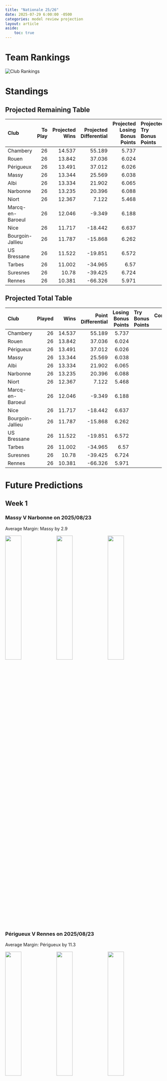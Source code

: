 ```yaml
---  
title: "Nationale 25/26"  
date: 2025-07-29 6:00:00 -0500  
categories: model review projection  
layout: article  
aside:  
    toc: true  
---
```

# Team Rankings


![Club Rankings](plots/rankings_Nationale_2526.png)
# Standings

## Projected Remaining Table


| Club             |   To Play |   Projected Wins |   Projected Differential |   Projected Losing Bonus Points | Projected Try Bonus Points   |   Projected Competition Points |
|:-----------------|----------:|-----------------:|-------------------------:|--------------------------------:|:-----------------------------|-------------------------------:|
| Chambery         |        26 |           14.537 |                   55.189 |                           5.737 |                              |                         66.355 |
| Rouen            |        26 |           13.842 |                   37.036 |                           6.024 |                              |                         63.936 |
| Périgueux        |        26 |           13.491 |                   37.012 |                           6.026 |                              |                         62.5   |
| Massy            |        26 |           13.344 |                   25.569 |                           6.038 |                              |                         61.906 |
| Albi             |        26 |           13.334 |                   21.902 |                           6.065 |                              |                         61.863 |
| Narbonne         |        26 |           13.235 |                   20.396 |                           6.088 |                              |                         61.594 |
| Niort            |        26 |           12.367 |                    7.122 |                           5.468 |                              |                         57.024 |
| Marcq-en-Baroeul |        26 |           12.046 |                   -9.349 |                           6.188 |                              |                         56.748 |
| Nice             |        26 |           11.717 |                  -18.442 |                           6.637 |                              |                         56.013 |
| Bourgoin-Jallieu |        26 |           11.787 |                  -15.868 |                           6.262 |                              |                         55.782 |
| US Bressane      |        26 |           11.522 |                  -19.851 |                           6.572 |                              |                         55.25  |
| Tarbes           |        26 |           11.002 |                  -34.965 |                           6.57  |                              |                         53.132 |
| Suresnes         |        26 |           10.78  |                  -39.425 |                           6.724 |                              |                         52.438 |
| Rennes           |        26 |           10.381 |                  -66.326 |                           5.971 |                              |                         49.829 |



## Projected Total Table


| Club             |   Played |   Wins |   Point Differential |   Losing Bonus Points | Try Bonus Points   |   Competition Points |
|:-----------------|---------:|-------:|---------------------:|----------------------:|:-------------------|---------------------:|
| Chambery         |       26 | 14.537 |               55.189 |                 5.737 |                    |               66.355 |
| Rouen            |       26 | 13.842 |               37.036 |                 6.024 |                    |               63.936 |
| Périgueux        |       26 | 13.491 |               37.012 |                 6.026 |                    |               62.5   |
| Massy            |       26 | 13.344 |               25.569 |                 6.038 |                    |               61.906 |
| Albi             |       26 | 13.334 |               21.902 |                 6.065 |                    |               61.863 |
| Narbonne         |       26 | 13.235 |               20.396 |                 6.088 |                    |               61.594 |
| Niort            |       26 | 12.367 |                7.122 |                 5.468 |                    |               57.024 |
| Marcq-en-Baroeul |       26 | 12.046 |               -9.349 |                 6.188 |                    |               56.748 |
| Nice             |       26 | 11.717 |              -18.442 |                 6.637 |                    |               56.013 |
| Bourgoin-Jallieu |       26 | 11.787 |              -15.868 |                 6.262 |                    |               55.782 |
| US Bressane      |       26 | 11.522 |              -19.851 |                 6.572 |                    |               55.25  |
| Tarbes           |       26 | 11.002 |              -34.965 |                 6.57  |                    |               53.132 |
| Suresnes         |       26 | 10.78  |              -39.425 |                 6.724 |                    |               52.438 |
| Rennes           |       26 | 10.381 |              -66.326 |                 5.971 |                    |               49.829 |



# Future Predictions

## Week 1

### Massy V Narbonne on 2025/08/23


Average Margin: Massy by 2.9

<p float="left">
<img src="plots\2025-08-23-Massy_V_Narbonne_performances.png" width="32%" />
<img src="plots\2025-08-23-Massy_V_Narbonne_resultbar.png" width="32%" />
<img src="plots\2025-08-23-Massy_V_Narbonne_spreads.png" width="32%" />
</p>

### Périgueux V Rennes on 2025/08/23


Average Margin: Périgueux by 11.3

<p float="left">
<img src="plots\2025-08-23-Perigueux_V_Rennes_performances.png" width="32%" />
<img src="plots\2025-08-23-Perigueux_V_Rennes_resultbar.png" width="32%" />
<img src="plots\2025-08-23-Perigueux_V_Rennes_spreads.png" width="32%" />
</p>

### Rouen V Suresnes on 2025/08/23


Average Margin: Rouen by 6.6

<p float="left">
<img src="plots\2025-08-23-Rouen_V_Suresnes_performances.png" width="32%" />
<img src="plots\2025-08-23-Rouen_V_Suresnes_resultbar.png" width="32%" />
<img src="plots\2025-08-23-Rouen_V_Suresnes_spreads.png" width="32%" />
</p>

### Chambery V US Bressane on 2025/08/23


Average Margin: Chambery by 6.7

<p float="left">
<img src="plots\2025-08-23-Chambery_V_USBressane_performances.png" width="32%" />
<img src="plots\2025-08-23-Chambery_V_USBressane_resultbar.png" width="32%" />
<img src="plots\2025-08-23-Chambery_V_USBressane_spreads.png" width="32%" />
</p>

### Bourgoin-Jallieu V Albi on 2025/08/23


Average Margin: Bourgoin-Jallieu by 1.3

<p float="left">
<img src="plots\2025-08-23-Bourgoin-Jallieu_V_Albi_performances.png" width="32%" />
<img src="plots\2025-08-23-Bourgoin-Jallieu_V_Albi_resultbar.png" width="32%" />
<img src="plots\2025-08-23-Bourgoin-Jallieu_V_Albi_spreads.png" width="32%" />
</p>

### Tarbes V Nice on 2025/08/23


Average Margin: Tarbes by 2.7

<p float="left">
<img src="plots\2025-08-23-Tarbes_V_Nice_performances.png" width="32%" />
<img src="plots\2025-08-23-Tarbes_V_Nice_resultbar.png" width="32%" />
<img src="plots\2025-08-23-Tarbes_V_Nice_spreads.png" width="32%" />
</p>

### Niort V Marcq-en-Baroeul on 2025/08/23


Average Margin: Niort by 7.2

<p float="left">
<img src="plots\2025-08-23-Niort_V_Marcq-en-Baroeul_performances.png" width="32%" />
<img src="plots\2025-08-23-Niort_V_Marcq-en-Baroeul_resultbar.png" width="32%" />
<img src="plots\2025-08-23-Niort_V_Marcq-en-Baroeul_spreads.png" width="32%" />
</p>

## Week 2

### Rennes V Bourgoin-Jallieu on 2025/08/30


Average Margin: Bourgoin-Jallieu by 3.9

<p float="left">
<img src="plots\2025-08-30-Rennes_V_Bourgoin-Jallieu_performances.png" width="32%" />
<img src="plots\2025-08-30-Rennes_V_Bourgoin-Jallieu_resultbar.png" width="32%" />
<img src="plots\2025-08-30-Rennes_V_Bourgoin-Jallieu_spreads.png" width="32%" />
</p>

### Marcq-en-Baroeul V Chambery on 2025/08/30


Average Margin: Marcq-en-Baroeul by 0.8

<p float="left">
<img src="plots\2025-08-30-Marcq-en-Baroeul_V_Chambery_performances.png" width="32%" />
<img src="plots\2025-08-30-Marcq-en-Baroeul_V_Chambery_resultbar.png" width="32%" />
<img src="plots\2025-08-30-Marcq-en-Baroeul_V_Chambery_spreads.png" width="32%" />
</p>

### Suresnes V Tarbes on 2025/08/30


Average Margin: Suresnes by 3.0

<p float="left">
<img src="plots\2025-08-30-Suresnes_V_Tarbes_performances.png" width="32%" />
<img src="plots\2025-08-30-Suresnes_V_Tarbes_resultbar.png" width="32%" />
<img src="plots\2025-08-30-Suresnes_V_Tarbes_spreads.png" width="32%" />
</p>

### Albi V Massy on 2025/08/30


Average Margin: Albi by 3.3

<p float="left">
<img src="plots\2025-08-30-Albi_V_Massy_performances.png" width="32%" />
<img src="plots\2025-08-30-Albi_V_Massy_resultbar.png" width="32%" />
<img src="plots\2025-08-30-Albi_V_Massy_spreads.png" width="32%" />
</p>

### Nice V Périgueux on 2025/08/30


Average Margin: Nice by 0.4

<p float="left">
<img src="plots\2025-08-30-Nice_V_Perigueux_performances.png" width="32%" />
<img src="plots\2025-08-30-Nice_V_Perigueux_resultbar.png" width="32%" />
<img src="plots\2025-08-30-Nice_V_Perigueux_spreads.png" width="32%" />
</p>

### Narbonne V Niort on 2025/08/30


Average Margin: Narbonne by 1.6

<p float="left">
<img src="plots\2025-08-30-Narbonne_V_Niort_performances.png" width="32%" />
<img src="plots\2025-08-30-Narbonne_V_Niort_resultbar.png" width="32%" />
<img src="plots\2025-08-30-Narbonne_V_Niort_spreads.png" width="32%" />
</p>

### US Bressane V Rouen on 2025/08/30


Average Margin: US Bressane by 0.5

<p float="left">
<img src="plots\2025-08-30-USBressane_V_Rouen_performances.png" width="32%" />
<img src="plots\2025-08-30-USBressane_V_Rouen_resultbar.png" width="32%" />
<img src="plots\2025-08-30-USBressane_V_Rouen_spreads.png" width="32%" />
</p>

## Week 3

### Chambery V Narbonne on 2025/09/06


Average Margin: Chambery by 4.2

<p float="left">
<img src="plots\2025-09-06-Chambery_V_Narbonne_performances.png" width="32%" />
<img src="plots\2025-09-06-Chambery_V_Narbonne_resultbar.png" width="32%" />
<img src="plots\2025-09-06-Chambery_V_Narbonne_spreads.png" width="32%" />
</p>

### Bourgoin-Jallieu V Nice on 2025/09/06


Average Margin: Bourgoin-Jallieu by 3.1

<p float="left">
<img src="plots\2025-09-06-Bourgoin-Jallieu_V_Nice_performances.png" width="32%" />
<img src="plots\2025-09-06-Bourgoin-Jallieu_V_Nice_resultbar.png" width="32%" />
<img src="plots\2025-09-06-Bourgoin-Jallieu_V_Nice_spreads.png" width="32%" />
</p>

### Massy V Rennes on 2025/09/06


Average Margin: Massy by 8.2

<p float="left">
<img src="plots\2025-09-06-Massy_V_Rennes_performances.png" width="32%" />
<img src="plots\2025-09-06-Massy_V_Rennes_resultbar.png" width="32%" />
<img src="plots\2025-09-06-Massy_V_Rennes_spreads.png" width="32%" />
</p>

### Niort V Albi on 2025/09/06


Average Margin: Niort by 3.1

<p float="left">
<img src="plots\2025-09-06-Niort_V_Albi_performances.png" width="32%" />
<img src="plots\2025-09-06-Niort_V_Albi_resultbar.png" width="32%" />
<img src="plots\2025-09-06-Niort_V_Albi_spreads.png" width="32%" />
</p>

### Tarbes V Périgueux on 2025/09/06


Average Margin: Tarbes by 0.2

<p float="left">
<img src="plots\2025-09-06-Tarbes_V_Perigueux_performances.png" width="32%" />
<img src="plots\2025-09-06-Tarbes_V_Perigueux_resultbar.png" width="32%" />
<img src="plots\2025-09-06-Tarbes_V_Perigueux_spreads.png" width="32%" />
</p>

### Suresnes V US Bressane on 2025/09/06


Average Margin: Suresnes by 1.7

<p float="left">
<img src="plots\2025-09-06-Suresnes_V_USBressane_performances.png" width="32%" />
<img src="plots\2025-09-06-Suresnes_V_USBressane_resultbar.png" width="32%" />
<img src="plots\2025-09-06-Suresnes_V_USBressane_spreads.png" width="32%" />
</p>

### Rouen V Marcq-en-Baroeul on 2025/09/06


Average Margin: Rouen by 5.1

<p float="left">
<img src="plots\2025-09-06-Rouen_V_Marcq-en-Baroeul_performances.png" width="32%" />
<img src="plots\2025-09-06-Rouen_V_Marcq-en-Baroeul_resultbar.png" width="32%" />
<img src="plots\2025-09-06-Rouen_V_Marcq-en-Baroeul_spreads.png" width="32%" />
</p>

## Week 4

### Rennes V Niort on 2025/09/13


Average Margin: Niort by 4.0

<p float="left">
<img src="plots\2025-09-13-Rennes_V_Niort_performances.png" width="32%" />
<img src="plots\2025-09-13-Rennes_V_Niort_resultbar.png" width="32%" />
<img src="plots\2025-09-13-Rennes_V_Niort_spreads.png" width="32%" />
</p>

### Nice V Massy on 2025/09/13


Average Margin: Nice by 1.4

<p float="left">
<img src="plots\2025-09-13-Nice_V_Massy_performances.png" width="32%" />
<img src="plots\2025-09-13-Nice_V_Massy_resultbar.png" width="32%" />
<img src="plots\2025-09-13-Nice_V_Massy_spreads.png" width="32%" />
</p>

### Albi V Chambery on 2025/09/13


Average Margin: Albi by 1.7

<p float="left">
<img src="plots\2025-09-13-Albi_V_Chambery_performances.png" width="32%" />
<img src="plots\2025-09-13-Albi_V_Chambery_resultbar.png" width="32%" />
<img src="plots\2025-09-13-Albi_V_Chambery_spreads.png" width="32%" />
</p>

### Périgueux V Bourgoin-Jallieu on 2025/09/13


Average Margin: Périgueux by 6.3

<p float="left">
<img src="plots\2025-09-13-Perigueux_V_Bourgoin-Jallieu_performances.png" width="32%" />
<img src="plots\2025-09-13-Perigueux_V_Bourgoin-Jallieu_resultbar.png" width="32%" />
<img src="plots\2025-09-13-Perigueux_V_Bourgoin-Jallieu_spreads.png" width="32%" />
</p>

### US Bressane V Tarbes on 2025/09/13


Average Margin: US Bressane by 4.3

<p float="left">
<img src="plots\2025-09-13-USBressane_V_Tarbes_performances.png" width="32%" />
<img src="plots\2025-09-13-USBressane_V_Tarbes_resultbar.png" width="32%" />
<img src="plots\2025-09-13-USBressane_V_Tarbes_spreads.png" width="32%" />
</p>

### Marcq-en-Baroeul V Suresnes on 2025/09/13


Average Margin: Marcq-en-Baroeul by 4.9

<p float="left">
<img src="plots\2025-09-13-Marcq-en-Baroeul_V_Suresnes_performances.png" width="32%" />
<img src="plots\2025-09-13-Marcq-en-Baroeul_V_Suresnes_resultbar.png" width="32%" />
<img src="plots\2025-09-13-Marcq-en-Baroeul_V_Suresnes_spreads.png" width="32%" />
</p>

### Narbonne V Rouen on 2025/09/13


Average Margin: Narbonne by 2.8

<p float="left">
<img src="plots\2025-09-13-Narbonne_V_Rouen_performances.png" width="32%" />
<img src="plots\2025-09-13-Narbonne_V_Rouen_resultbar.png" width="32%" />
<img src="plots\2025-09-13-Narbonne_V_Rouen_spreads.png" width="32%" />
</p>

## Week 5

### Tarbes V Bourgoin-Jallieu on 2025/09/27


Average Margin: Tarbes by 2.7

<p float="left">
<img src="plots\2025-09-27-Tarbes_V_Bourgoin-Jallieu_performances.png" width="32%" />
<img src="plots\2025-09-27-Tarbes_V_Bourgoin-Jallieu_resultbar.png" width="32%" />
<img src="plots\2025-09-27-Tarbes_V_Bourgoin-Jallieu_spreads.png" width="32%" />
</p>

### Chambery V Rennes on 2025/09/27


Average Margin: Chambery by 9.7

<p float="left">
<img src="plots\2025-09-27-Chambery_V_Rennes_performances.png" width="32%" />
<img src="plots\2025-09-27-Chambery_V_Rennes_resultbar.png" width="32%" />
<img src="plots\2025-09-27-Chambery_V_Rennes_spreads.png" width="32%" />
</p>

### Massy V Périgueux on 2025/09/27


Average Margin: Massy by 3.2

<p float="left">
<img src="plots\2025-09-27-Massy_V_Perigueux_performances.png" width="32%" />
<img src="plots\2025-09-27-Massy_V_Perigueux_resultbar.png" width="32%" />
<img src="plots\2025-09-27-Massy_V_Perigueux_spreads.png" width="32%" />
</p>

### US Bressane V Marcq-en-Baroeul on 2025/09/27


Average Margin: US Bressane by 2.5

<p float="left">
<img src="plots\2025-09-27-USBressane_V_Marcq-en-Baroeul_performances.png" width="32%" />
<img src="plots\2025-09-27-USBressane_V_Marcq-en-Baroeul_resultbar.png" width="32%" />
<img src="plots\2025-09-27-USBressane_V_Marcq-en-Baroeul_spreads.png" width="32%" />
</p>

### Suresnes V Narbonne on 2025/09/27


Average Margin: Narbonne by 0.1

<p float="left">
<img src="plots\2025-09-27-Suresnes_V_Narbonne_performances.png" width="32%" />
<img src="plots\2025-09-27-Suresnes_V_Narbonne_resultbar.png" width="32%" />
<img src="plots\2025-09-27-Suresnes_V_Narbonne_spreads.png" width="32%" />
</p>

### Niort V Nice on 2025/09/27


Average Margin: Niort by 4.0

<p float="left">
<img src="plots\2025-09-27-Niort_V_Nice_performances.png" width="32%" />
<img src="plots\2025-09-27-Niort_V_Nice_resultbar.png" width="32%" />
<img src="plots\2025-09-27-Niort_V_Nice_spreads.png" width="32%" />
</p>

### Rouen V Albi on 2025/09/27


Average Margin: Rouen by 3.4

<p float="left">
<img src="plots\2025-09-27-Rouen_V_Albi_performances.png" width="32%" />
<img src="plots\2025-09-27-Rouen_V_Albi_resultbar.png" width="32%" />
<img src="plots\2025-09-27-Rouen_V_Albi_spreads.png" width="32%" />
</p>

## Week 6

### Narbonne V US Bressane on 2025/10/04


Average Margin: Narbonne by 5.1

<p float="left">
<img src="plots\2025-10-04-Narbonne_V_USBressane_performances.png" width="32%" />
<img src="plots\2025-10-04-Narbonne_V_USBressane_resultbar.png" width="32%" />
<img src="plots\2025-10-04-Narbonne_V_USBressane_spreads.png" width="32%" />
</p>

### Rennes V Rouen on 2025/10/04


Average Margin: Rouen by 1.8

<p float="left">
<img src="plots\2025-10-04-Rennes_V_Rouen_performances.png" width="32%" />
<img src="plots\2025-10-04-Rennes_V_Rouen_resultbar.png" width="32%" />
<img src="plots\2025-10-04-Rennes_V_Rouen_spreads.png" width="32%" />
</p>

### Bourgoin-Jallieu V Massy on 2025/10/04


Average Margin: Bourgoin-Jallieu by 1.5

<p float="left">
<img src="plots\2025-10-04-Bourgoin-Jallieu_V_Massy_performances.png" width="32%" />
<img src="plots\2025-10-04-Bourgoin-Jallieu_V_Massy_resultbar.png" width="32%" />
<img src="plots\2025-10-04-Bourgoin-Jallieu_V_Massy_spreads.png" width="32%" />
</p>

### Nice V Chambery on 2025/10/04


Average Margin: Nice by 0.2

<p float="left">
<img src="plots\2025-10-04-Nice_V_Chambery_performances.png" width="32%" />
<img src="plots\2025-10-04-Nice_V_Chambery_resultbar.png" width="32%" />
<img src="plots\2025-10-04-Nice_V_Chambery_spreads.png" width="32%" />
</p>

### Albi V Suresnes on 2025/10/04


Average Margin: Albi by 5.4

<p float="left">
<img src="plots\2025-10-04-Albi_V_Suresnes_performances.png" width="32%" />
<img src="plots\2025-10-04-Albi_V_Suresnes_resultbar.png" width="32%" />
<img src="plots\2025-10-04-Albi_V_Suresnes_spreads.png" width="32%" />
</p>

### Marcq-en-Baroeul V Tarbes on 2025/10/04


Average Margin: Marcq-en-Baroeul by 5.4

<p float="left">
<img src="plots\2025-10-04-Marcq-en-Baroeul_V_Tarbes_performances.png" width="32%" />
<img src="plots\2025-10-04-Marcq-en-Baroeul_V_Tarbes_resultbar.png" width="32%" />
<img src="plots\2025-10-04-Marcq-en-Baroeul_V_Tarbes_spreads.png" width="32%" />
</p>

### Périgueux V Niort on 2025/10/04


Average Margin: Périgueux by 6.8

<p float="left">
<img src="plots\2025-10-04-Perigueux_V_Niort_performances.png" width="32%" />
<img src="plots\2025-10-04-Perigueux_V_Niort_resultbar.png" width="32%" />
<img src="plots\2025-10-04-Perigueux_V_Niort_spreads.png" width="32%" />
</p>

## Week 7

### US Bressane V Albi on 2025/10/11


Average Margin: US Bressane by 0.9

<p float="left">
<img src="plots\2025-10-11-USBressane_V_Albi_performances.png" width="32%" />
<img src="plots\2025-10-11-USBressane_V_Albi_resultbar.png" width="32%" />
<img src="plots\2025-10-11-USBressane_V_Albi_spreads.png" width="32%" />
</p>

### Suresnes V Rennes on 2025/10/11


Average Margin: Suresnes by 3.0

<p float="left">
<img src="plots\2025-10-11-Suresnes_V_Rennes_performances.png" width="32%" />
<img src="plots\2025-10-11-Suresnes_V_Rennes_resultbar.png" width="32%" />
<img src="plots\2025-10-11-Suresnes_V_Rennes_spreads.png" width="32%" />
</p>

### Niort V Bourgoin-Jallieu on 2025/10/11


Average Margin: Niort by 2.9

<p float="left">
<img src="plots\2025-10-11-Niort_V_Bourgoin-Jallieu_performances.png" width="32%" />
<img src="plots\2025-10-11-Niort_V_Bourgoin-Jallieu_resultbar.png" width="32%" />
<img src="plots\2025-10-11-Niort_V_Bourgoin-Jallieu_spreads.png" width="32%" />
</p>

### Chambery V Périgueux on 2025/10/11


Average Margin: Chambery by 4.2

<p float="left">
<img src="plots\2025-10-11-Chambery_V_Perigueux_performances.png" width="32%" />
<img src="plots\2025-10-11-Chambery_V_Perigueux_resultbar.png" width="32%" />
<img src="plots\2025-10-11-Chambery_V_Perigueux_spreads.png" width="32%" />
</p>

### Tarbes V Massy on 2025/10/11


Average Margin: Tarbes by 0.7

<p float="left">
<img src="plots\2025-10-11-Tarbes_V_Massy_performances.png" width="32%" />
<img src="plots\2025-10-11-Tarbes_V_Massy_resultbar.png" width="32%" />
<img src="plots\2025-10-11-Tarbes_V_Massy_spreads.png" width="32%" />
</p>

### Marcq-en-Baroeul V Narbonne on 2025/10/11


Average Margin: Marcq-en-Baroeul by 2.5

<p float="left">
<img src="plots\2025-10-11-Marcq-en-Baroeul_V_Narbonne_performances.png" width="32%" />
<img src="plots\2025-10-11-Marcq-en-Baroeul_V_Narbonne_resultbar.png" width="32%" />
<img src="plots\2025-10-11-Marcq-en-Baroeul_V_Narbonne_spreads.png" width="32%" />
</p>

### Rouen V Nice on 2025/10/11


Average Margin: Rouen by 4.5

<p float="left">
<img src="plots\2025-10-11-Rouen_V_Nice_performances.png" width="32%" />
<img src="plots\2025-10-11-Rouen_V_Nice_resultbar.png" width="32%" />
<img src="plots\2025-10-11-Rouen_V_Nice_spreads.png" width="32%" />
</p>

## Week 8

### Rennes V US Bressane on 2025/10/18


Average Margin: Rennes by 0.2

<p float="left">
<img src="plots\2025-10-18-Rennes_V_USBressane_performances.png" width="32%" />
<img src="plots\2025-10-18-Rennes_V_USBressane_resultbar.png" width="32%" />
<img src="plots\2025-10-18-Rennes_V_USBressane_spreads.png" width="32%" />
</p>

### Bourgoin-Jallieu V Chambery on 2025/10/18


Average Margin: Bourgoin-Jallieu by 0.7

<p float="left">
<img src="plots\2025-10-18-Bourgoin-Jallieu_V_Chambery_performances.png" width="32%" />
<img src="plots\2025-10-18-Bourgoin-Jallieu_V_Chambery_resultbar.png" width="32%" />
<img src="plots\2025-10-18-Bourgoin-Jallieu_V_Chambery_spreads.png" width="32%" />
</p>

### Narbonne V Tarbes on 2025/10/18


Average Margin: Narbonne by 6.4

<p float="left">
<img src="plots\2025-10-18-Narbonne_V_Tarbes_performances.png" width="32%" />
<img src="plots\2025-10-18-Narbonne_V_Tarbes_resultbar.png" width="32%" />
<img src="plots\2025-10-18-Narbonne_V_Tarbes_spreads.png" width="32%" />
</p>

### Albi V Marcq-en-Baroeul on 2025/10/18


Average Margin: Albi by 4.4

<p float="left">
<img src="plots\2025-10-18-Albi_V_Marcq-en-Baroeul_performances.png" width="32%" />
<img src="plots\2025-10-18-Albi_V_Marcq-en-Baroeul_resultbar.png" width="32%" />
<img src="plots\2025-10-18-Albi_V_Marcq-en-Baroeul_spreads.png" width="32%" />
</p>

### Massy V Niort on 2025/10/18


Average Margin: Massy by 5.5

<p float="left">
<img src="plots\2025-10-18-Massy_V_Niort_performances.png" width="32%" />
<img src="plots\2025-10-18-Massy_V_Niort_resultbar.png" width="32%" />
<img src="plots\2025-10-18-Massy_V_Niort_spreads.png" width="32%" />
</p>

### Nice V Suresnes on 2025/10/18


Average Margin: Nice by 4.1

<p float="left">
<img src="plots\2025-10-18-Nice_V_Suresnes_performances.png" width="32%" />
<img src="plots\2025-10-18-Nice_V_Suresnes_resultbar.png" width="32%" />
<img src="plots\2025-10-18-Nice_V_Suresnes_spreads.png" width="32%" />
</p>

### Périgueux V Rouen on 2025/10/18


Average Margin: Périgueux by 3.0

<p float="left">
<img src="plots\2025-10-18-Perigueux_V_Rouen_performances.png" width="32%" />
<img src="plots\2025-10-18-Perigueux_V_Rouen_resultbar.png" width="32%" />
<img src="plots\2025-10-18-Perigueux_V_Rouen_spreads.png" width="32%" />
</p>

## Week 9

### Tarbes V Niort on 2025/11/01


Average Margin: Tarbes by 2.3

<p float="left">
<img src="plots\2025-11-01-Tarbes_V_Niort_performances.png" width="32%" />
<img src="plots\2025-11-01-Tarbes_V_Niort_resultbar.png" width="32%" />
<img src="plots\2025-11-01-Tarbes_V_Niort_spreads.png" width="32%" />
</p>

### Marcq-en-Baroeul V Rennes on 2025/11/01


Average Margin: Marcq-en-Baroeul by 4.0

<p float="left">
<img src="plots\2025-11-01-Marcq-en-Baroeul_V_Rennes_performances.png" width="32%" />
<img src="plots\2025-11-01-Marcq-en-Baroeul_V_Rennes_resultbar.png" width="32%" />
<img src="plots\2025-11-01-Marcq-en-Baroeul_V_Rennes_spreads.png" width="32%" />
</p>

### Suresnes V Périgueux on 2025/11/01


Average Margin: Suresnes by 0.7

<p float="left">
<img src="plots\2025-11-01-Suresnes_V_Perigueux_performances.png" width="32%" />
<img src="plots\2025-11-01-Suresnes_V_Perigueux_resultbar.png" width="32%" />
<img src="plots\2025-11-01-Suresnes_V_Perigueux_spreads.png" width="32%" />
</p>

### Narbonne V Albi on 2025/11/01


Average Margin: Narbonne by 3.4

<p float="left">
<img src="plots\2025-11-01-Narbonne_V_Albi_performances.png" width="32%" />
<img src="plots\2025-11-01-Narbonne_V_Albi_resultbar.png" width="32%" />
<img src="plots\2025-11-01-Narbonne_V_Albi_spreads.png" width="32%" />
</p>

### Rouen V Bourgoin-Jallieu on 2025/11/01


Average Margin: Rouen by 5.1

<p float="left">
<img src="plots\2025-11-01-Rouen_V_Bourgoin-Jallieu_performances.png" width="32%" />
<img src="plots\2025-11-01-Rouen_V_Bourgoin-Jallieu_resultbar.png" width="32%" />
<img src="plots\2025-11-01-Rouen_V_Bourgoin-Jallieu_spreads.png" width="32%" />
</p>

### Chambery V Massy on 2025/11/01


Average Margin: Chambery by 4.3

<p float="left">
<img src="plots\2025-11-01-Chambery_V_Massy_performances.png" width="32%" />
<img src="plots\2025-11-01-Chambery_V_Massy_resultbar.png" width="32%" />
<img src="plots\2025-11-01-Chambery_V_Massy_spreads.png" width="32%" />
</p>

### US Bressane V Nice on 2025/11/01


Average Margin: US Bressane by 2.8

<p float="left">
<img src="plots\2025-11-01-USBressane_V_Nice_performances.png" width="32%" />
<img src="plots\2025-11-01-USBressane_V_Nice_resultbar.png" width="32%" />
<img src="plots\2025-11-01-USBressane_V_Nice_spreads.png" width="32%" />
</p>

## Week 10

### Albi V Tarbes on 2025/11/08


Average Margin: Albi by 6.1

<p float="left">
<img src="plots\2025-11-08-Albi_V_Tarbes_performances.png" width="32%" />
<img src="plots\2025-11-08-Albi_V_Tarbes_resultbar.png" width="32%" />
<img src="plots\2025-11-08-Albi_V_Tarbes_spreads.png" width="32%" />
</p>

### Niort V Chambery on 2025/11/08


Average Margin: Niort by 1.2

<p float="left">
<img src="plots\2025-11-08-Niort_V_Chambery_performances.png" width="32%" />
<img src="plots\2025-11-08-Niort_V_Chambery_resultbar.png" width="32%" />
<img src="plots\2025-11-08-Niort_V_Chambery_spreads.png" width="32%" />
</p>

### Périgueux V US Bressane on 2025/11/08


Average Margin: Périgueux by 5.2

<p float="left">
<img src="plots\2025-11-08-Perigueux_V_USBressane_performances.png" width="32%" />
<img src="plots\2025-11-08-Perigueux_V_USBressane_resultbar.png" width="32%" />
<img src="plots\2025-11-08-Perigueux_V_USBressane_spreads.png" width="32%" />
</p>

### Nice V Marcq-en-Baroeul on 2025/11/08


Average Margin: Nice by 2.2

<p float="left">
<img src="plots\2025-11-08-Nice_V_Marcq-en-Baroeul_performances.png" width="32%" />
<img src="plots\2025-11-08-Nice_V_Marcq-en-Baroeul_resultbar.png" width="32%" />
<img src="plots\2025-11-08-Nice_V_Marcq-en-Baroeul_spreads.png" width="32%" />
</p>

### Massy V Rouen on 2025/11/08


Average Margin: Massy by 2.3

<p float="left">
<img src="plots\2025-11-08-Massy_V_Rouen_performances.png" width="32%" />
<img src="plots\2025-11-08-Massy_V_Rouen_resultbar.png" width="32%" />
<img src="plots\2025-11-08-Massy_V_Rouen_spreads.png" width="32%" />
</p>

### Rennes V Narbonne on 2025/11/08


Average Margin: Narbonne by 0.5

<p float="left">
<img src="plots\2025-11-08-Rennes_V_Narbonne_performances.png" width="32%" />
<img src="plots\2025-11-08-Rennes_V_Narbonne_resultbar.png" width="32%" />
<img src="plots\2025-11-08-Rennes_V_Narbonne_spreads.png" width="32%" />
</p>

### Bourgoin-Jallieu V Suresnes on 2025/11/08


Average Margin: Bourgoin-Jallieu by 4.1

<p float="left">
<img src="plots\2025-11-08-Bourgoin-Jallieu_V_Suresnes_performances.png" width="32%" />
<img src="plots\2025-11-08-Bourgoin-Jallieu_V_Suresnes_resultbar.png" width="32%" />
<img src="plots\2025-11-08-Bourgoin-Jallieu_V_Suresnes_spreads.png" width="32%" />
</p>

## Week 11

### Suresnes V Massy on 2025/11/15


Average Margin: Suresnes by 0.3

<p float="left">
<img src="plots\2025-11-15-Suresnes_V_Massy_performances.png" width="32%" />
<img src="plots\2025-11-15-Suresnes_V_Massy_resultbar.png" width="32%" />
<img src="plots\2025-11-15-Suresnes_V_Massy_spreads.png" width="32%" />
</p>

### Rouen V Niort on 2025/11/15


Average Margin: Rouen by 5.0

<p float="left">
<img src="plots\2025-11-15-Rouen_V_Niort_performances.png" width="32%" />
<img src="plots\2025-11-15-Rouen_V_Niort_resultbar.png" width="32%" />
<img src="plots\2025-11-15-Rouen_V_Niort_spreads.png" width="32%" />
</p>

### US Bressane V Bourgoin-Jallieu on 2025/11/15


Average Margin: US Bressane by 3.6

<p float="left">
<img src="plots\2025-11-15-USBressane_V_Bourgoin-Jallieu_performances.png" width="32%" />
<img src="plots\2025-11-15-USBressane_V_Bourgoin-Jallieu_resultbar.png" width="32%" />
<img src="plots\2025-11-15-USBressane_V_Bourgoin-Jallieu_spreads.png" width="32%" />
</p>

### Albi V Rennes on 2025/11/15


Average Margin: Albi by 5.5

<p float="left">
<img src="plots\2025-11-15-Albi_V_Rennes_performances.png" width="32%" />
<img src="plots\2025-11-15-Albi_V_Rennes_resultbar.png" width="32%" />
<img src="plots\2025-11-15-Albi_V_Rennes_spreads.png" width="32%" />
</p>

### Tarbes V Chambery on 2025/11/15


Average Margin: Chambery by 0.3

<p float="left">
<img src="plots\2025-11-15-Tarbes_V_Chambery_performances.png" width="32%" />
<img src="plots\2025-11-15-Tarbes_V_Chambery_resultbar.png" width="32%" />
<img src="plots\2025-11-15-Tarbes_V_Chambery_spreads.png" width="32%" />
</p>

### Marcq-en-Baroeul V Périgueux on 2025/11/15


Average Margin: Marcq-en-Baroeul by 2.0

<p float="left">
<img src="plots\2025-11-15-Marcq-en-Baroeul_V_Perigueux_performances.png" width="32%" />
<img src="plots\2025-11-15-Marcq-en-Baroeul_V_Perigueux_resultbar.png" width="32%" />
<img src="plots\2025-11-15-Marcq-en-Baroeul_V_Perigueux_spreads.png" width="32%" />
</p>

### Narbonne V Nice on 2025/11/15


Average Margin: Narbonne by 4.8

<p float="left">
<img src="plots\2025-11-15-Narbonne_V_Nice_performances.png" width="32%" />
<img src="plots\2025-11-15-Narbonne_V_Nice_resultbar.png" width="32%" />
<img src="plots\2025-11-15-Narbonne_V_Nice_spreads.png" width="32%" />
</p>

## Week 12

### Massy V US Bressane on 2025/11/22


Average Margin: Massy by 4.8

<p float="left">
<img src="plots\2025-11-22-Massy_V_USBressane_performances.png" width="32%" />
<img src="plots\2025-11-22-Massy_V_USBressane_resultbar.png" width="32%" />
<img src="plots\2025-11-22-Massy_V_USBressane_spreads.png" width="32%" />
</p>

### Chambery V Rouen on 2025/11/22


Average Margin: Chambery by 3.3

<p float="left">
<img src="plots\2025-11-22-Chambery_V_Rouen_performances.png" width="32%" />
<img src="plots\2025-11-22-Chambery_V_Rouen_resultbar.png" width="32%" />
<img src="plots\2025-11-22-Chambery_V_Rouen_spreads.png" width="32%" />
</p>

### Niort V Suresnes on 2025/11/22


Average Margin: Niort by 4.6

<p float="left">
<img src="plots\2025-11-22-Niort_V_Suresnes_performances.png" width="32%" />
<img src="plots\2025-11-22-Niort_V_Suresnes_resultbar.png" width="32%" />
<img src="plots\2025-11-22-Niort_V_Suresnes_spreads.png" width="32%" />
</p>

### Bourgoin-Jallieu V Marcq-en-Baroeul on 2025/11/22


Average Margin: Bourgoin-Jallieu by 2.9

<p float="left">
<img src="plots\2025-11-22-Bourgoin-Jallieu_V_Marcq-en-Baroeul_performances.png" width="32%" />
<img src="plots\2025-11-22-Bourgoin-Jallieu_V_Marcq-en-Baroeul_resultbar.png" width="32%" />
<img src="plots\2025-11-22-Bourgoin-Jallieu_V_Marcq-en-Baroeul_spreads.png" width="32%" />
</p>

### Nice V Albi on 2025/11/22


Average Margin: Nice by 2.0

<p float="left">
<img src="plots\2025-11-22-Nice_V_Albi_performances.png" width="32%" />
<img src="plots\2025-11-22-Nice_V_Albi_resultbar.png" width="32%" />
<img src="plots\2025-11-22-Nice_V_Albi_spreads.png" width="32%" />
</p>

### Rennes V Tarbes on 2025/11/22


Average Margin: Rennes by 1.6

<p float="left">
<img src="plots\2025-11-22-Rennes_V_Tarbes_performances.png" width="32%" />
<img src="plots\2025-11-22-Rennes_V_Tarbes_resultbar.png" width="32%" />
<img src="plots\2025-11-22-Rennes_V_Tarbes_spreads.png" width="32%" />
</p>

### Périgueux V Narbonne on 2025/11/22


Average Margin: Périgueux by 3.6

<p float="left">
<img src="plots\2025-11-22-Perigueux_V_Narbonne_performances.png" width="32%" />
<img src="plots\2025-11-22-Perigueux_V_Narbonne_resultbar.png" width="32%" />
<img src="plots\2025-11-22-Perigueux_V_Narbonne_spreads.png" width="32%" />
</p>

## Week 13

### Marcq-en-Baroeul V Massy on 2025/12/06


Average Margin: Marcq-en-Baroeul by 2.6

<p float="left">
<img src="plots\2025-12-06-Marcq-en-Baroeul_V_Massy_performances.png" width="32%" />
<img src="plots\2025-12-06-Marcq-en-Baroeul_V_Massy_resultbar.png" width="32%" />
<img src="plots\2025-12-06-Marcq-en-Baroeul_V_Massy_spreads.png" width="32%" />
</p>

### Narbonne V Bourgoin-Jallieu on 2025/12/06


Average Margin: Narbonne by 5.6

<p float="left">
<img src="plots\2025-12-06-Narbonne_V_Bourgoin-Jallieu_performances.png" width="32%" />
<img src="plots\2025-12-06-Narbonne_V_Bourgoin-Jallieu_resultbar.png" width="32%" />
<img src="plots\2025-12-06-Narbonne_V_Bourgoin-Jallieu_spreads.png" width="32%" />
</p>

### Rennes V Nice on 2025/12/06


Average Margin: Rennes by 1.6

<p float="left">
<img src="plots\2025-12-06-Rennes_V_Nice_performances.png" width="32%" />
<img src="plots\2025-12-06-Rennes_V_Nice_resultbar.png" width="32%" />
<img src="plots\2025-12-06-Rennes_V_Nice_spreads.png" width="32%" />
</p>

### Suresnes V Chambery on 2025/12/06


Average Margin: Chambery by 0.6

<p float="left">
<img src="plots\2025-12-06-Suresnes_V_Chambery_performances.png" width="32%" />
<img src="plots\2025-12-06-Suresnes_V_Chambery_resultbar.png" width="32%" />
<img src="plots\2025-12-06-Suresnes_V_Chambery_spreads.png" width="32%" />
</p>

### US Bressane V Niort on 2025/12/06


Average Margin: US Bressane by 2.7

<p float="left">
<img src="plots\2025-12-06-USBressane_V_Niort_performances.png" width="32%" />
<img src="plots\2025-12-06-USBressane_V_Niort_resultbar.png" width="32%" />
<img src="plots\2025-12-06-USBressane_V_Niort_spreads.png" width="32%" />
</p>

### Albi V Périgueux on 2025/12/06


Average Margin: Albi by 3.5

<p float="left">
<img src="plots\2025-12-06-Albi_V_Perigueux_performances.png" width="32%" />
<img src="plots\2025-12-06-Albi_V_Perigueux_resultbar.png" width="32%" />
<img src="plots\2025-12-06-Albi_V_Perigueux_spreads.png" width="32%" />
</p>

### Tarbes V Rouen on 2025/12/06


Average Margin: Tarbes by 0.7

<p float="left">
<img src="plots\2025-12-06-Tarbes_V_Rouen_performances.png" width="32%" />
<img src="plots\2025-12-06-Tarbes_V_Rouen_resultbar.png" width="32%" />
<img src="plots\2025-12-06-Tarbes_V_Rouen_spreads.png" width="32%" />
</p>

## Week 14

### Nice V Tarbes on 2025/12/13


Average Margin: Nice by 3.8

<p float="left">
<img src="plots\2025-12-13-Nice_V_Tarbes_performances.png" width="32%" />
<img src="plots\2025-12-13-Nice_V_Tarbes_resultbar.png" width="32%" />
<img src="plots\2025-12-13-Nice_V_Tarbes_spreads.png" width="32%" />
</p>

### US Bressane V Chambery on 2025/12/13


Average Margin: US Bressane by 0.7

<p float="left">
<img src="plots\2025-12-13-USBressane_V_Chambery_performances.png" width="32%" />
<img src="plots\2025-12-13-USBressane_V_Chambery_resultbar.png" width="32%" />
<img src="plots\2025-12-13-USBressane_V_Chambery_spreads.png" width="32%" />
</p>

### Suresnes V Rouen on 2025/12/13


Average Margin: Rouen by 0.0

<p float="left">
<img src="plots\2025-12-13-Suresnes_V_Rouen_performances.png" width="32%" />
<img src="plots\2025-12-13-Suresnes_V_Rouen_resultbar.png" width="32%" />
<img src="plots\2025-12-13-Suresnes_V_Rouen_spreads.png" width="32%" />
</p>

### Rennes V Périgueux on 2025/12/13


Average Margin: Rennes by 0.2

<p float="left">
<img src="plots\2025-12-13-Rennes_V_Perigueux_performances.png" width="32%" />
<img src="plots\2025-12-13-Rennes_V_Perigueux_resultbar.png" width="32%" />
<img src="plots\2025-12-13-Rennes_V_Perigueux_spreads.png" width="32%" />
</p>

### Marcq-en-Baroeul V Niort on 2025/12/13


Average Margin: Marcq-en-Baroeul by 3.7

<p float="left">
<img src="plots\2025-12-13-Marcq-en-Baroeul_V_Niort_performances.png" width="32%" />
<img src="plots\2025-12-13-Marcq-en-Baroeul_V_Niort_resultbar.png" width="32%" />
<img src="plots\2025-12-13-Marcq-en-Baroeul_V_Niort_spreads.png" width="32%" />
</p>

### Narbonne V Massy on 2025/12/13


Average Margin: Narbonne by 3.6

<p float="left">
<img src="plots\2025-12-13-Narbonne_V_Massy_performances.png" width="32%" />
<img src="plots\2025-12-13-Narbonne_V_Massy_resultbar.png" width="32%" />
<img src="plots\2025-12-13-Narbonne_V_Massy_spreads.png" width="32%" />
</p>

### Albi V Bourgoin-Jallieu on 2025/12/13


Average Margin: Albi by 5.5

<p float="left">
<img src="plots\2025-12-13-Albi_V_Bourgoin-Jallieu_performances.png" width="32%" />
<img src="plots\2025-12-13-Albi_V_Bourgoin-Jallieu_resultbar.png" width="32%" />
<img src="plots\2025-12-13-Albi_V_Bourgoin-Jallieu_spreads.png" width="32%" />
</p>

## Week 15

### Tarbes V Suresnes on 2026/01/10


Average Margin: Tarbes by 3.7

<p float="left">
<img src="plots\2026-01-10-Tarbes_V_Suresnes_performances.png" width="32%" />
<img src="plots\2026-01-10-Tarbes_V_Suresnes_resultbar.png" width="32%" />
<img src="plots\2026-01-10-Tarbes_V_Suresnes_spreads.png" width="32%" />
</p>

### Bourgoin-Jallieu V Rennes on 2026/01/10


Average Margin: Bourgoin-Jallieu by 3.3

<p float="left">
<img src="plots\2026-01-10-Bourgoin-Jallieu_V_Rennes_performances.png" width="32%" />
<img src="plots\2026-01-10-Bourgoin-Jallieu_V_Rennes_resultbar.png" width="32%" />
<img src="plots\2026-01-10-Bourgoin-Jallieu_V_Rennes_spreads.png" width="32%" />
</p>

### Massy V Albi on 2026/01/10


Average Margin: Massy by 3.3

<p float="left">
<img src="plots\2026-01-10-Massy_V_Albi_performances.png" width="32%" />
<img src="plots\2026-01-10-Massy_V_Albi_resultbar.png" width="32%" />
<img src="plots\2026-01-10-Massy_V_Albi_spreads.png" width="32%" />
</p>

### Périgueux V Nice on 2026/01/10


Average Margin: Périgueux by 4.5

<p float="left">
<img src="plots\2026-01-10-Perigueux_V_Nice_performances.png" width="32%" />
<img src="plots\2026-01-10-Perigueux_V_Nice_resultbar.png" width="32%" />
<img src="plots\2026-01-10-Perigueux_V_Nice_spreads.png" width="32%" />
</p>

### Niort V Narbonne on 2026/01/10


Average Margin: Niort by 2.7

<p float="left">
<img src="plots\2026-01-10-Niort_V_Narbonne_performances.png" width="32%" />
<img src="plots\2026-01-10-Niort_V_Narbonne_resultbar.png" width="32%" />
<img src="plots\2026-01-10-Niort_V_Narbonne_spreads.png" width="32%" />
</p>

### Chambery V Marcq-en-Baroeul on 2026/01/10


Average Margin: Chambery by 5.5

<p float="left">
<img src="plots\2026-01-10-Chambery_V_Marcq-en-Baroeul_performances.png" width="32%" />
<img src="plots\2026-01-10-Chambery_V_Marcq-en-Baroeul_resultbar.png" width="32%" />
<img src="plots\2026-01-10-Chambery_V_Marcq-en-Baroeul_spreads.png" width="32%" />
</p>

### Rouen V US Bressane on 2026/01/10


Average Margin: Rouen by 4.9

<p float="left">
<img src="plots\2026-01-10-Rouen_V_USBressane_performances.png" width="32%" />
<img src="plots\2026-01-10-Rouen_V_USBressane_resultbar.png" width="32%" />
<img src="plots\2026-01-10-Rouen_V_USBressane_spreads.png" width="32%" />
</p>

## Week 16

### Narbonne V Chambery on 2026/01/17


Average Margin: Narbonne by 2.2

<p float="left">
<img src="plots\2026-01-17-Narbonne_V_Chambery_performances.png" width="32%" />
<img src="plots\2026-01-17-Narbonne_V_Chambery_resultbar.png" width="32%" />
<img src="plots\2026-01-17-Narbonne_V_Chambery_spreads.png" width="32%" />
</p>

### Rennes V Massy on 2026/01/17


Average Margin: Massy by 0.0

<p float="left">
<img src="plots\2026-01-17-Rennes_V_Massy_performances.png" width="32%" />
<img src="plots\2026-01-17-Rennes_V_Massy_resultbar.png" width="32%" />
<img src="plots\2026-01-17-Rennes_V_Massy_spreads.png" width="32%" />
</p>

### Périgueux V Tarbes on 2026/01/17


Average Margin: Périgueux by 5.2

<p float="left">
<img src="plots\2026-01-17-Perigueux_V_Tarbes_performances.png" width="32%" />
<img src="plots\2026-01-17-Perigueux_V_Tarbes_resultbar.png" width="32%" />
<img src="plots\2026-01-17-Perigueux_V_Tarbes_spreads.png" width="32%" />
</p>

### Marcq-en-Baroeul V Rouen on 2026/01/17


Average Margin: Marcq-en-Baroeul by 1.4

<p float="left">
<img src="plots\2026-01-17-Marcq-en-Baroeul_V_Rouen_performances.png" width="32%" />
<img src="plots\2026-01-17-Marcq-en-Baroeul_V_Rouen_resultbar.png" width="32%" />
<img src="plots\2026-01-17-Marcq-en-Baroeul_V_Rouen_spreads.png" width="32%" />
</p>

### Albi V Niort on 2026/01/17


Average Margin: Albi by 2.7

<p float="left">
<img src="plots\2026-01-17-Albi_V_Niort_performances.png" width="32%" />
<img src="plots\2026-01-17-Albi_V_Niort_resultbar.png" width="32%" />
<img src="plots\2026-01-17-Albi_V_Niort_spreads.png" width="32%" />
</p>

### Nice V Bourgoin-Jallieu on 2026/01/17


Average Margin: Nice by 3.6

<p float="left">
<img src="plots\2026-01-17-Nice_V_Bourgoin-Jallieu_performances.png" width="32%" />
<img src="plots\2026-01-17-Nice_V_Bourgoin-Jallieu_resultbar.png" width="32%" />
<img src="plots\2026-01-17-Nice_V_Bourgoin-Jallieu_spreads.png" width="32%" />
</p>

### US Bressane V Suresnes on 2026/01/17


Average Margin: US Bressane by 3.3

<p float="left">
<img src="plots\2026-01-17-USBressane_V_Suresnes_performances.png" width="32%" />
<img src="plots\2026-01-17-USBressane_V_Suresnes_resultbar.png" width="32%" />
<img src="plots\2026-01-17-USBressane_V_Suresnes_spreads.png" width="32%" />
</p>

## Week 17

### Tarbes V US Bressane on 2026/01/24


Average Margin: Tarbes by 2.8

<p float="left">
<img src="plots\2026-01-24-Tarbes_V_USBressane_performances.png" width="32%" />
<img src="plots\2026-01-24-Tarbes_V_USBressane_resultbar.png" width="32%" />
<img src="plots\2026-01-24-Tarbes_V_USBressane_spreads.png" width="32%" />
</p>

### Niort V Rennes on 2026/01/24


Average Margin: Niort by 4.0

<p float="left">
<img src="plots\2026-01-24-Niort_V_Rennes_performances.png" width="32%" />
<img src="plots\2026-01-24-Niort_V_Rennes_resultbar.png" width="32%" />
<img src="plots\2026-01-24-Niort_V_Rennes_spreads.png" width="32%" />
</p>

### Bourgoin-Jallieu V Périgueux on 2026/01/24


Average Margin: Bourgoin-Jallieu by 2.0

<p float="left">
<img src="plots\2026-01-24-Bourgoin-Jallieu_V_Perigueux_performances.png" width="32%" />
<img src="plots\2026-01-24-Bourgoin-Jallieu_V_Perigueux_resultbar.png" width="32%" />
<img src="plots\2026-01-24-Bourgoin-Jallieu_V_Perigueux_spreads.png" width="32%" />
</p>

### Massy V Nice on 2026/01/24


Average Margin: Massy by 4.4

<p float="left">
<img src="plots\2026-01-24-Massy_V_Nice_performances.png" width="32%" />
<img src="plots\2026-01-24-Massy_V_Nice_resultbar.png" width="32%" />
<img src="plots\2026-01-24-Massy_V_Nice_spreads.png" width="32%" />
</p>

### Chambery V Albi on 2026/01/24


Average Margin: Chambery by 4.1

<p float="left">
<img src="plots\2026-01-24-Chambery_V_Albi_performances.png" width="32%" />
<img src="plots\2026-01-24-Chambery_V_Albi_resultbar.png" width="32%" />
<img src="plots\2026-01-24-Chambery_V_Albi_spreads.png" width="32%" />
</p>

### Rouen V Narbonne on 2026/01/24


Average Margin: Rouen by 3.7

<p float="left">
<img src="plots\2026-01-24-Rouen_V_Narbonne_performances.png" width="32%" />
<img src="plots\2026-01-24-Rouen_V_Narbonne_resultbar.png" width="32%" />
<img src="plots\2026-01-24-Rouen_V_Narbonne_spreads.png" width="32%" />
</p>

### Suresnes V Marcq-en-Baroeul on 2026/01/24


Average Margin: Suresnes by 1.9

<p float="left">
<img src="plots\2026-01-24-Suresnes_V_Marcq-en-Baroeul_performances.png" width="32%" />
<img src="plots\2026-01-24-Suresnes_V_Marcq-en-Baroeul_resultbar.png" width="32%" />
<img src="plots\2026-01-24-Suresnes_V_Marcq-en-Baroeul_spreads.png" width="32%" />
</p>

## Week 18

### Albi V Rouen on 2026/01/31


Average Margin: Albi by 2.5

<p float="left">
<img src="plots\2026-01-31-Albi_V_Rouen_performances.png" width="32%" />
<img src="plots\2026-01-31-Albi_V_Rouen_resultbar.png" width="32%" />
<img src="plots\2026-01-31-Albi_V_Rouen_spreads.png" width="32%" />
</p>

### Narbonne V Suresnes on 2026/01/31


Average Margin: Narbonne by 4.1

<p float="left">
<img src="plots\2026-01-31-Narbonne_V_Suresnes_performances.png" width="32%" />
<img src="plots\2026-01-31-Narbonne_V_Suresnes_resultbar.png" width="32%" />
<img src="plots\2026-01-31-Narbonne_V_Suresnes_spreads.png" width="32%" />
</p>

### Marcq-en-Baroeul V US Bressane on 2026/01/31


Average Margin: Marcq-en-Baroeul by 3.5

<p float="left">
<img src="plots\2026-01-31-Marcq-en-Baroeul_V_USBressane_performances.png" width="32%" />
<img src="plots\2026-01-31-Marcq-en-Baroeul_V_USBressane_resultbar.png" width="32%" />
<img src="plots\2026-01-31-Marcq-en-Baroeul_V_USBressane_spreads.png" width="32%" />
</p>

### Périgueux V Massy on 2026/01/31


Average Margin: Périgueux by 3.1

<p float="left">
<img src="plots\2026-01-31-Perigueux_V_Massy_performances.png" width="32%" />
<img src="plots\2026-01-31-Perigueux_V_Massy_resultbar.png" width="32%" />
<img src="plots\2026-01-31-Perigueux_V_Massy_spreads.png" width="32%" />
</p>

### Bourgoin-Jallieu V Tarbes on 2026/01/31


Average Margin: Bourgoin-Jallieu by 3.7

<p float="left">
<img src="plots\2026-01-31-Bourgoin-Jallieu_V_Tarbes_performances.png" width="32%" />
<img src="plots\2026-01-31-Bourgoin-Jallieu_V_Tarbes_resultbar.png" width="32%" />
<img src="plots\2026-01-31-Bourgoin-Jallieu_V_Tarbes_spreads.png" width="32%" />
</p>

### Nice V Niort on 2026/01/31


Average Margin: Nice by 2.0

<p float="left">
<img src="plots\2026-01-31-Nice_V_Niort_performances.png" width="32%" />
<img src="plots\2026-01-31-Nice_V_Niort_resultbar.png" width="32%" />
<img src="plots\2026-01-31-Nice_V_Niort_spreads.png" width="32%" />
</p>

### Rennes V Chambery on 2026/01/31


Average Margin: Chambery by 1.2

<p float="left">
<img src="plots\2026-01-31-Rennes_V_Chambery_performances.png" width="32%" />
<img src="plots\2026-01-31-Rennes_V_Chambery_resultbar.png" width="32%" />
<img src="plots\2026-01-31-Rennes_V_Chambery_spreads.png" width="32%" />
</p>

## Week 19

### Tarbes V Marcq-en-Baroeul on 2026/02/14


Average Margin: Tarbes by 2.5

<p float="left">
<img src="plots\2026-02-14-Tarbes_V_Marcq-en-Baroeul_performances.png" width="32%" />
<img src="plots\2026-02-14-Tarbes_V_Marcq-en-Baroeul_resultbar.png" width="32%" />
<img src="plots\2026-02-14-Tarbes_V_Marcq-en-Baroeul_spreads.png" width="32%" />
</p>

### Niort V Périgueux on 2026/02/14


Average Margin: Niort by 2.5

<p float="left">
<img src="plots\2026-02-14-Niort_V_Perigueux_performances.png" width="32%" />
<img src="plots\2026-02-14-Niort_V_Perigueux_resultbar.png" width="32%" />
<img src="plots\2026-02-14-Niort_V_Perigueux_spreads.png" width="32%" />
</p>

### Rouen V Rennes on 2026/02/14


Average Margin: Rouen by 4.1

<p float="left">
<img src="plots\2026-02-14-Rouen_V_Rennes_performances.png" width="32%" />
<img src="plots\2026-02-14-Rouen_V_Rennes_resultbar.png" width="32%" />
<img src="plots\2026-02-14-Rouen_V_Rennes_spreads.png" width="32%" />
</p>

### Massy V Bourgoin-Jallieu on 2026/02/14


Average Margin: Massy by 4.5

<p float="left">
<img src="plots\2026-02-14-Massy_V_Bourgoin-Jallieu_performances.png" width="32%" />
<img src="plots\2026-02-14-Massy_V_Bourgoin-Jallieu_resultbar.png" width="32%" />
<img src="plots\2026-02-14-Massy_V_Bourgoin-Jallieu_spreads.png" width="32%" />
</p>

### US Bressane V Narbonne on 2026/02/14


Average Margin: US Bressane by 1.9

<p float="left">
<img src="plots\2026-02-14-USBressane_V_Narbonne_performances.png" width="32%" />
<img src="plots\2026-02-14-USBressane_V_Narbonne_resultbar.png" width="32%" />
<img src="plots\2026-02-14-USBressane_V_Narbonne_spreads.png" width="32%" />
</p>

### Suresnes V Albi on 2026/02/14


Average Margin: Suresnes by 1.1

<p float="left">
<img src="plots\2026-02-14-Suresnes_V_Albi_performances.png" width="32%" />
<img src="plots\2026-02-14-Suresnes_V_Albi_resultbar.png" width="32%" />
<img src="plots\2026-02-14-Suresnes_V_Albi_spreads.png" width="32%" />
</p>

### Chambery V Nice on 2026/02/14


Average Margin: Chambery by 5.0

<p float="left">
<img src="plots\2026-02-14-Chambery_V_Nice_performances.png" width="32%" />
<img src="plots\2026-02-14-Chambery_V_Nice_resultbar.png" width="32%" />
<img src="plots\2026-02-14-Chambery_V_Nice_spreads.png" width="32%" />
</p>

## Week 20

### Albi V US Bressane on 2026/02/21


Average Margin: Albi by 4.2

<p float="left">
<img src="plots\2026-02-21-Albi_V_USBressane_performances.png" width="32%" />
<img src="plots\2026-02-21-Albi_V_USBressane_resultbar.png" width="32%" />
<img src="plots\2026-02-21-Albi_V_USBressane_spreads.png" width="32%" />
</p>

### Bourgoin-Jallieu V Niort on 2026/02/21


Average Margin: Bourgoin-Jallieu by 2.6

<p float="left">
<img src="plots\2026-02-21-Bourgoin-Jallieu_V_Niort_performances.png" width="32%" />
<img src="plots\2026-02-21-Bourgoin-Jallieu_V_Niort_resultbar.png" width="32%" />
<img src="plots\2026-02-21-Bourgoin-Jallieu_V_Niort_spreads.png" width="32%" />
</p>

### Périgueux V Chambery on 2026/02/21


Average Margin: Périgueux by 2.4

<p float="left">
<img src="plots\2026-02-21-Perigueux_V_Chambery_performances.png" width="32%" />
<img src="plots\2026-02-21-Perigueux_V_Chambery_resultbar.png" width="32%" />
<img src="plots\2026-02-21-Perigueux_V_Chambery_spreads.png" width="32%" />
</p>

### Rennes V Suresnes on 2026/02/21


Average Margin: Rennes by 2.6

<p float="left">
<img src="plots\2026-02-21-Rennes_V_Suresnes_performances.png" width="32%" />
<img src="plots\2026-02-21-Rennes_V_Suresnes_resultbar.png" width="32%" />
<img src="plots\2026-02-21-Rennes_V_Suresnes_spreads.png" width="32%" />
</p>

### Nice V Rouen on 2026/02/21


Average Margin: Nice by 1.3

<p float="left">
<img src="plots\2026-02-21-Nice_V_Rouen_performances.png" width="32%" />
<img src="plots\2026-02-21-Nice_V_Rouen_resultbar.png" width="32%" />
<img src="plots\2026-02-21-Nice_V_Rouen_spreads.png" width="32%" />
</p>

### Massy V Tarbes on 2026/02/21


Average Margin: Massy by 4.9

<p float="left">
<img src="plots\2026-02-21-Massy_V_Tarbes_performances.png" width="32%" />
<img src="plots\2026-02-21-Massy_V_Tarbes_resultbar.png" width="32%" />
<img src="plots\2026-02-21-Massy_V_Tarbes_spreads.png" width="32%" />
</p>

### Narbonne V Marcq-en-Baroeul on 2026/02/21


Average Margin: Narbonne by 4.1

<p float="left">
<img src="plots\2026-02-21-Narbonne_V_Marcq-en-Baroeul_performances.png" width="32%" />
<img src="plots\2026-02-21-Narbonne_V_Marcq-en-Baroeul_resultbar.png" width="32%" />
<img src="plots\2026-02-21-Narbonne_V_Marcq-en-Baroeul_spreads.png" width="32%" />
</p>

## Week 21

### Tarbes V Narbonne on 2026/02/28


Average Margin: Tarbes by 2.1

<p float="left">
<img src="plots\2026-02-28-Tarbes_V_Narbonne_performances.png" width="32%" />
<img src="plots\2026-02-28-Tarbes_V_Narbonne_resultbar.png" width="32%" />
<img src="plots\2026-02-28-Tarbes_V_Narbonne_spreads.png" width="32%" />
</p>

### Chambery V Bourgoin-Jallieu on 2026/02/28


Average Margin: Chambery by 5.8

<p float="left">
<img src="plots\2026-02-28-Chambery_V_Bourgoin-Jallieu_performances.png" width="32%" />
<img src="plots\2026-02-28-Chambery_V_Bourgoin-Jallieu_resultbar.png" width="32%" />
<img src="plots\2026-02-28-Chambery_V_Bourgoin-Jallieu_spreads.png" width="32%" />
</p>

### Niort V Massy on 2026/02/28


Average Margin: Niort by 2.7

<p float="left">
<img src="plots\2026-02-28-Niort_V_Massy_performances.png" width="32%" />
<img src="plots\2026-02-28-Niort_V_Massy_resultbar.png" width="32%" />
<img src="plots\2026-02-28-Niort_V_Massy_spreads.png" width="32%" />
</p>

### Marcq-en-Baroeul V Albi on 2026/02/28


Average Margin: Marcq-en-Baroeul by 2.0

<p float="left">
<img src="plots\2026-02-28-Marcq-en-Baroeul_V_Albi_performances.png" width="32%" />
<img src="plots\2026-02-28-Marcq-en-Baroeul_V_Albi_resultbar.png" width="32%" />
<img src="plots\2026-02-28-Marcq-en-Baroeul_V_Albi_spreads.png" width="32%" />
</p>

### Rouen V Périgueux on 2026/02/28


Average Margin: Rouen by 3.5

<p float="left">
<img src="plots\2026-02-28-Rouen_V_Perigueux_performances.png" width="32%" />
<img src="plots\2026-02-28-Rouen_V_Perigueux_resultbar.png" width="32%" />
<img src="plots\2026-02-28-Rouen_V_Perigueux_spreads.png" width="32%" />
</p>

### Suresnes V Nice on 2026/02/28


Average Margin: Suresnes by 1.8

<p float="left">
<img src="plots\2026-02-28-Suresnes_V_Nice_performances.png" width="32%" />
<img src="plots\2026-02-28-Suresnes_V_Nice_resultbar.png" width="32%" />
<img src="plots\2026-02-28-Suresnes_V_Nice_spreads.png" width="32%" />
</p>

### US Bressane V Rennes on 2026/02/28


Average Margin: US Bressane by 2.8

<p float="left">
<img src="plots\2026-02-28-USBressane_V_Rennes_performances.png" width="32%" />
<img src="plots\2026-02-28-USBressane_V_Rennes_resultbar.png" width="32%" />
<img src="plots\2026-02-28-USBressane_V_Rennes_spreads.png" width="32%" />
</p>

## Week 22

### Rennes V Marcq-en-Baroeul on 2026/03/07


Average Margin: Rennes by 2.5

<p float="left">
<img src="plots\2026-03-07-Rennes_V_Marcq-en-Baroeul_performances.png" width="32%" />
<img src="plots\2026-03-07-Rennes_V_Marcq-en-Baroeul_resultbar.png" width="32%" />
<img src="plots\2026-03-07-Rennes_V_Marcq-en-Baroeul_spreads.png" width="32%" />
</p>

### Nice V US Bressane on 2026/03/07


Average Margin: Nice by 3.0

<p float="left">
<img src="plots\2026-03-07-Nice_V_USBressane_performances.png" width="32%" />
<img src="plots\2026-03-07-Nice_V_USBressane_resultbar.png" width="32%" />
<img src="plots\2026-03-07-Nice_V_USBressane_spreads.png" width="32%" />
</p>

### Bourgoin-Jallieu V Rouen on 2026/03/07


Average Margin: Bourgoin-Jallieu by 1.8

<p float="left">
<img src="plots\2026-03-07-Bourgoin-Jallieu_V_Rouen_performances.png" width="32%" />
<img src="plots\2026-03-07-Bourgoin-Jallieu_V_Rouen_resultbar.png" width="32%" />
<img src="plots\2026-03-07-Bourgoin-Jallieu_V_Rouen_spreads.png" width="32%" />
</p>

### Albi V Narbonne on 2026/03/07


Average Margin: Albi by 3.0

<p float="left">
<img src="plots\2026-03-07-Albi_V_Narbonne_performances.png" width="32%" />
<img src="plots\2026-03-07-Albi_V_Narbonne_resultbar.png" width="32%" />
<img src="plots\2026-03-07-Albi_V_Narbonne_spreads.png" width="32%" />
</p>

### Niort V Tarbes on 2026/03/07


Average Margin: Niort by 4.5

<p float="left">
<img src="plots\2026-03-07-Niort_V_Tarbes_performances.png" width="32%" />
<img src="plots\2026-03-07-Niort_V_Tarbes_resultbar.png" width="32%" />
<img src="plots\2026-03-07-Niort_V_Tarbes_spreads.png" width="32%" />
</p>

### Périgueux V Suresnes on 2026/03/07


Average Margin: Périgueux by 4.7

<p float="left">
<img src="plots\2026-03-07-Perigueux_V_Suresnes_performances.png" width="32%" />
<img src="plots\2026-03-07-Perigueux_V_Suresnes_resultbar.png" width="32%" />
<img src="plots\2026-03-07-Perigueux_V_Suresnes_spreads.png" width="32%" />
</p>

### Massy V Chambery on 2026/03/07


Average Margin: Massy by 2.2

<p float="left">
<img src="plots\2026-03-07-Massy_V_Chambery_performances.png" width="32%" />
<img src="plots\2026-03-07-Massy_V_Chambery_resultbar.png" width="32%" />
<img src="plots\2026-03-07-Massy_V_Chambery_spreads.png" width="32%" />
</p>

## Week 23

### Rouen V Massy on 2026/03/21


Average Margin: Rouen by 3.6

<p float="left">
<img src="plots\2026-03-21-Rouen_V_Massy_performances.png" width="32%" />
<img src="plots\2026-03-21-Rouen_V_Massy_resultbar.png" width="32%" />
<img src="plots\2026-03-21-Rouen_V_Massy_spreads.png" width="32%" />
</p>

### US Bressane V Périgueux on 2026/03/21


Average Margin: US Bressane by 0.7

<p float="left">
<img src="plots\2026-03-21-USBressane_V_Perigueux_performances.png" width="32%" />
<img src="plots\2026-03-21-USBressane_V_Perigueux_resultbar.png" width="32%" />
<img src="plots\2026-03-21-USBressane_V_Perigueux_spreads.png" width="32%" />
</p>

### Narbonne V Rennes on 2026/03/21


Average Margin: Narbonne by 3.8

<p float="left">
<img src="plots\2026-03-21-Narbonne_V_Rennes_performances.png" width="32%" />
<img src="plots\2026-03-21-Narbonne_V_Rennes_resultbar.png" width="32%" />
<img src="plots\2026-03-21-Narbonne_V_Rennes_spreads.png" width="32%" />
</p>

### Marcq-en-Baroeul V Nice on 2026/03/21


Average Margin: Marcq-en-Baroeul by 2.9

<p float="left">
<img src="plots\2026-03-21-Marcq-en-Baroeul_V_Nice_performances.png" width="32%" />
<img src="plots\2026-03-21-Marcq-en-Baroeul_V_Nice_resultbar.png" width="32%" />
<img src="plots\2026-03-21-Marcq-en-Baroeul_V_Nice_spreads.png" width="32%" />
</p>

### Suresnes V Bourgoin-Jallieu on 2026/03/21


Average Margin: Suresnes by 3.7

<p float="left">
<img src="plots\2026-03-21-Suresnes_V_Bourgoin-Jallieu_performances.png" width="32%" />
<img src="plots\2026-03-21-Suresnes_V_Bourgoin-Jallieu_resultbar.png" width="32%" />
<img src="plots\2026-03-21-Suresnes_V_Bourgoin-Jallieu_spreads.png" width="32%" />
</p>

### Tarbes V Albi on 2026/03/21


Average Margin: Tarbes by 1.3

<p float="left">
<img src="plots\2026-03-21-Tarbes_V_Albi_performances.png" width="32%" />
<img src="plots\2026-03-21-Tarbes_V_Albi_resultbar.png" width="32%" />
<img src="plots\2026-03-21-Tarbes_V_Albi_spreads.png" width="32%" />
</p>

### Chambery V Niort on 2026/03/21


Average Margin: Chambery by 4.3

<p float="left">
<img src="plots\2026-03-21-Chambery_V_Niort_performances.png" width="32%" />
<img src="plots\2026-03-21-Chambery_V_Niort_resultbar.png" width="32%" />
<img src="plots\2026-03-21-Chambery_V_Niort_spreads.png" width="32%" />
</p>

## Week 24

### Bourgoin-Jallieu V US Bressane on 2026/03/28


Average Margin: Bourgoin-Jallieu by 3.6

<p float="left">
<img src="plots\2026-03-28-Bourgoin-Jallieu_V_USBressane_performances.png" width="32%" />
<img src="plots\2026-03-28-Bourgoin-Jallieu_V_USBressane_resultbar.png" width="32%" />
<img src="plots\2026-03-28-Bourgoin-Jallieu_V_USBressane_spreads.png" width="32%" />
</p>

### Niort V Rouen on 2026/03/28


Average Margin: Niort by 1.9

<p float="left">
<img src="plots\2026-03-28-Niort_V_Rouen_performances.png" width="32%" />
<img src="plots\2026-03-28-Niort_V_Rouen_resultbar.png" width="32%" />
<img src="plots\2026-03-28-Niort_V_Rouen_spreads.png" width="32%" />
</p>

### Massy V Suresnes on 2026/03/28


Average Margin: Massy by 4.8

<p float="left">
<img src="plots\2026-03-28-Massy_V_Suresnes_performances.png" width="32%" />
<img src="plots\2026-03-28-Massy_V_Suresnes_resultbar.png" width="32%" />
<img src="plots\2026-03-28-Massy_V_Suresnes_spreads.png" width="32%" />
</p>

### Chambery V Tarbes on 2026/03/28


Average Margin: Chambery by 6.0

<p float="left">
<img src="plots\2026-03-28-Chambery_V_Tarbes_performances.png" width="32%" />
<img src="plots\2026-03-28-Chambery_V_Tarbes_resultbar.png" width="32%" />
<img src="plots\2026-03-28-Chambery_V_Tarbes_spreads.png" width="32%" />
</p>

### Rennes V Albi on 2026/03/28


Average Margin: Rennes by 1.4

<p float="left">
<img src="plots\2026-03-28-Rennes_V_Albi_performances.png" width="32%" />
<img src="plots\2026-03-28-Rennes_V_Albi_resultbar.png" width="32%" />
<img src="plots\2026-03-28-Rennes_V_Albi_spreads.png" width="32%" />
</p>

### Nice V Narbonne on 2026/03/28


Average Margin: Nice by 1.8

<p float="left">
<img src="plots\2026-03-28-Nice_V_Narbonne_performances.png" width="32%" />
<img src="plots\2026-03-28-Nice_V_Narbonne_resultbar.png" width="32%" />
<img src="plots\2026-03-28-Nice_V_Narbonne_spreads.png" width="32%" />
</p>

### Périgueux V Marcq-en-Baroeul on 2026/03/28


Average Margin: Périgueux by 4.3

<p float="left">
<img src="plots\2026-03-28-Perigueux_V_Marcq-en-Baroeul_performances.png" width="32%" />
<img src="plots\2026-03-28-Perigueux_V_Marcq-en-Baroeul_resultbar.png" width="32%" />
<img src="plots\2026-03-28-Perigueux_V_Marcq-en-Baroeul_spreads.png" width="32%" />
</p>

## Week 25

### Rouen V Chambery on 2026/04/11


Average Margin: Rouen by 2.5

<p float="left">
<img src="plots\2026-04-11-Rouen_V_Chambery_performances.png" width="32%" />
<img src="plots\2026-04-11-Rouen_V_Chambery_resultbar.png" width="32%" />
<img src="plots\2026-04-11-Rouen_V_Chambery_spreads.png" width="32%" />
</p>

### Narbonne V Périgueux on 2026/04/11


Average Margin: Narbonne by 3.2

<p float="left">
<img src="plots\2026-04-11-Narbonne_V_Perigueux_performances.png" width="32%" />
<img src="plots\2026-04-11-Narbonne_V_Perigueux_resultbar.png" width="32%" />
<img src="plots\2026-04-11-Narbonne_V_Perigueux_spreads.png" width="32%" />
</p>

### Suresnes V Niort on 2026/04/11


Average Margin: Suresnes by 1.5

<p float="left">
<img src="plots\2026-04-11-Suresnes_V_Niort_performances.png" width="32%" />
<img src="plots\2026-04-11-Suresnes_V_Niort_resultbar.png" width="32%" />
<img src="plots\2026-04-11-Suresnes_V_Niort_spreads.png" width="32%" />
</p>

### US Bressane V Massy on 2026/04/11


Average Margin: US Bressane by 2.1

<p float="left">
<img src="plots\2026-04-11-USBressane_V_Massy_performances.png" width="32%" />
<img src="plots\2026-04-11-USBressane_V_Massy_resultbar.png" width="32%" />
<img src="plots\2026-04-11-USBressane_V_Massy_spreads.png" width="32%" />
</p>

### Albi V Nice on 2026/04/11


Average Margin: Albi by 4.3

<p float="left">
<img src="plots\2026-04-11-Albi_V_Nice_performances.png" width="32%" />
<img src="plots\2026-04-11-Albi_V_Nice_resultbar.png" width="32%" />
<img src="plots\2026-04-11-Albi_V_Nice_spreads.png" width="32%" />
</p>

### Marcq-en-Baroeul V Bourgoin-Jallieu on 2026/04/11


Average Margin: Marcq-en-Baroeul by 3.6

<p float="left">
<img src="plots\2026-04-11-Marcq-en-Baroeul_V_Bourgoin-Jallieu_performances.png" width="32%" />
<img src="plots\2026-04-11-Marcq-en-Baroeul_V_Bourgoin-Jallieu_resultbar.png" width="32%" />
<img src="plots\2026-04-11-Marcq-en-Baroeul_V_Bourgoin-Jallieu_spreads.png" width="32%" />
</p>

### Tarbes V Rennes on 2026/04/11


Average Margin: Tarbes by 3.1

<p float="left">
<img src="plots\2026-04-11-Tarbes_V_Rennes_performances.png" width="32%" />
<img src="plots\2026-04-11-Tarbes_V_Rennes_resultbar.png" width="32%" />
<img src="plots\2026-04-11-Tarbes_V_Rennes_spreads.png" width="32%" />
</p>

## Week 26

### Niort V US Bressane on 2026/04/25


Average Margin: Niort by 2.9

<p float="left">
<img src="plots\2026-04-25-Niort_V_USBressane_performances.png" width="32%" />
<img src="plots\2026-04-25-Niort_V_USBressane_resultbar.png" width="32%" />
<img src="plots\2026-04-25-Niort_V_USBressane_spreads.png" width="32%" />
</p>

### Périgueux V Albi on 2026/04/25


Average Margin: Périgueux by 3.0

<p float="left">
<img src="plots\2026-04-25-Perigueux_V_Albi_performances.png" width="32%" />
<img src="plots\2026-04-25-Perigueux_V_Albi_resultbar.png" width="32%" />
<img src="plots\2026-04-25-Perigueux_V_Albi_spreads.png" width="32%" />
</p>

### Nice V Rennes on 2026/04/25


Average Margin: Nice by 2.3

<p float="left">
<img src="plots\2026-04-25-Nice_V_Rennes_performances.png" width="32%" />
<img src="plots\2026-04-25-Nice_V_Rennes_resultbar.png" width="32%" />
<img src="plots\2026-04-25-Nice_V_Rennes_spreads.png" width="32%" />
</p>

### Chambery V Suresnes on 2026/04/25


Average Margin: Chambery by 4.6

<p float="left">
<img src="plots\2026-04-25-Chambery_V_Suresnes_performances.png" width="32%" />
<img src="plots\2026-04-25-Chambery_V_Suresnes_resultbar.png" width="32%" />
<img src="plots\2026-04-25-Chambery_V_Suresnes_spreads.png" width="32%" />
</p>

### Massy V Marcq-en-Baroeul on 2026/04/25


Average Margin: Massy by 3.5

<p float="left">
<img src="plots\2026-04-25-Massy_V_Marcq-en-Baroeul_performances.png" width="32%" />
<img src="plots\2026-04-25-Massy_V_Marcq-en-Baroeul_resultbar.png" width="32%" />
<img src="plots\2026-04-25-Massy_V_Marcq-en-Baroeul_spreads.png" width="32%" />
</p>

### Rouen V Tarbes on 2026/04/25


Average Margin: Rouen by 4.6

<p float="left">
<img src="plots\2026-04-25-Rouen_V_Tarbes_performances.png" width="32%" />
<img src="plots\2026-04-25-Rouen_V_Tarbes_resultbar.png" width="32%" />
<img src="plots\2026-04-25-Rouen_V_Tarbes_spreads.png" width="32%" />
</p>

### Bourgoin-Jallieu V Narbonne on 2026/04/25


Average Margin: Bourgoin-Jallieu by 2.5

<p float="left">
<img src="plots\2026-04-25-Bourgoin-Jallieu_V_Narbonne_performances.png" width="32%" />
<img src="plots\2026-04-25-Bourgoin-Jallieu_V_Narbonne_resultbar.png" width="32%" />
<img src="plots\2026-04-25-Bourgoin-Jallieu_V_Narbonne_spreads.png" width="32%" />
</p>
